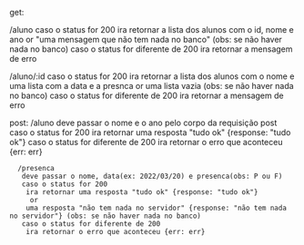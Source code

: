 get: 

/aluno 
 caso o status for 200
  ira retornar a lista dos alunos com o id, nome e ano
   or
  "uma mensagem que não tem nada no banco" (obs: se não haver nada no banco)
  caso o status for diferente de 200
   ira retornar a mensagem de erro
   
/aluno/:id
  caso o status for 200
    ira retornar a lista dos alunos com o nome e uma lista com a data e a presnca
      or
    uma lista vazia (obs: se não haver nada no banco)
  caso o status for diferente de 200
   ira retornar a mensagem de erro
   
   post:
    /aluno
     deve passar o nome e o ano pelo corpo da requisição post
     caso o status for 200
      ira retornar uma resposta "tudo ok" {response: "tudo ok"}
     caso o status for diferente de 200
      ira retornar o erro que aconteceu {err: err}
      
      /presenca
       deve passar o nome, data(ex: 2022/03/20) e presenca(obs: P ou F)
       caso o status for 200
        ira retornar uma resposta "tudo ok" {response: "tudo ok"}
         or
        uma resposta "não tem nada no servidor" {response: "não tem nada no servidor"} (obs: se não haver nada no banco)
       caso o status for diferente de 200
        ira retornar o erro que aconteceu {err: err}
